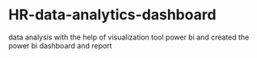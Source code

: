 # HR-data-analytics-dashboard
data analysis with the help of visualization tool power bi and created the power bi dashboard and report
